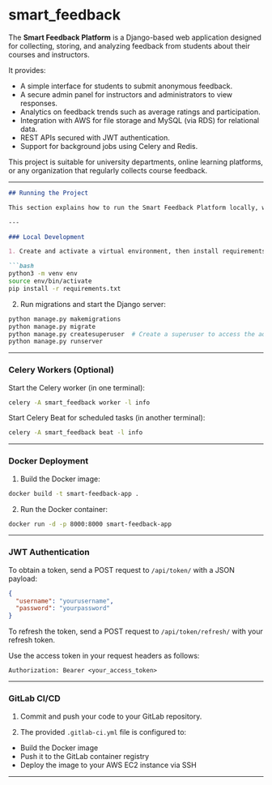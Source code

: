 # smart_feedback


The **Smart Feedback Platform** is a Django-based web application designed for collecting, storing, and analyzing feedback from students about their courses and instructors. 

It provides:
- A simple interface for students to submit anonymous feedback.
- A secure admin panel for instructors and administrators to view responses.
- Analytics on feedback trends such as average ratings and participation.
- Integration with AWS for file storage and MySQL (via RDS) for relational data.
- REST APIs secured with JWT authentication.
- Support for background jobs using Celery and Redis.

This project is suitable for university departments, online learning platforms, or any organization that regularly collects course feedback.

---

```markdown
## Running the Project

This section explains how to run the Smart Feedback Platform locally, with Docker, and use JWT for authentication. It also covers deploying via GitLab CI/CD.

---

### Local Development

1. Create and activate a virtual environment, then install requirements:

```bash
python3 -m venv env
source env/bin/activate
pip install -r requirements.txt
```

2. Run migrations and start the Django server:

```bash
python manage.py makemigrations
python manage.py migrate
python manage.py createsuperuser  # Create a superuser to access the admin dashboard
python manage.py runserver
```

---

### Celery Workers (Optional)

Start the Celery worker (in one terminal):

```bash
celery -A smart_feedback worker -l info
```

Start Celery Beat for scheduled tasks (in another terminal):

```bash
celery -A smart_feedback beat -l info
```

---

### Docker Deployment

1. Build the Docker image:

```bash
docker build -t smart-feedback-app .
```

2. Run the Docker container:

```bash
docker run -d -p 8000:8000 smart-feedback-app
```

---

### JWT Authentication

To obtain a token, send a POST request to `/api/token/` with a JSON payload:

```json
{
  "username": "yourusername",
  "password": "yourpassword"
}
```

To refresh the token, send a POST request to `/api/token/refresh/` with your refresh token.

Use the access token in your request headers as follows:

```
Authorization: Bearer <your_access_token>
```

---

### GitLab CI/CD

1. Commit and push your code to your GitLab repository.

2. The provided `.gitlab-ci.yml` file is configured to:

- Build the Docker image
- Push it to the GitLab container registry
- Deploy the image to your AWS EC2 instance via SSH

---
```

